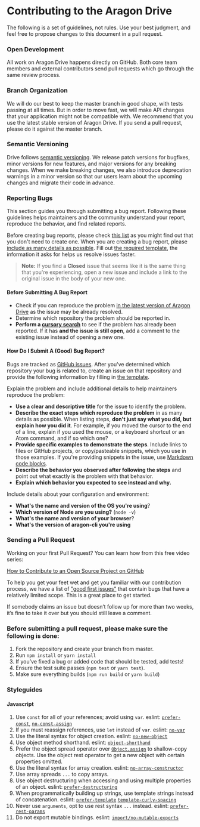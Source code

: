 # Contributing to the Aragon Drive

The following is a set of guidelines, not rules. Use your best judgment, and feel free to propose changes to this document in a pull request.

### Open Development
All work on Aragon Drive happens directly on GitHub. Both core team members and external contributors send pull requests which go through the same review process.

### Branch Organization
We will do our best to keep the master branch in good shape, with tests passing at all times. But in order to move fast, we will make API changes that your application might not be compatible with. We recommend that you use the latest stable version of Aragon Drive. If you send a pull request, please do it against the master branch.

### Semantic Versioning
Drive follows [semantic versioning](http://semver.org). We release patch versions for bugfixes, minor versions for new features, and major versions for any breaking changes. When we make breaking changes, we also introduce deprecation warnings in a minor version so that our users learn about the upcoming changes and migrate their code in advance.

### Reporting Bugs

This section guides you through submitting a bug report. Following these guidelines helps maintainers and the community understand your report, reproduce the behavior, and find related reports.

Before creating bug reports, please check [this list](#before-submitting-a-bug-report) as you might find out that you don't need to create one. When you are creating a bug report, please [include as many details as possible](#how-do-i-submit-a-good-bug-report). Fill out [the required template](ISSUE_TEMPLATE.md), the information it asks for helps us resolve issues faster.

> **Note:** If you find a **Closed** issue that seems like it is the same thing that you're experiencing, open a new issue and include a link to the original issue in the body of your new one.

#### Before Submitting A Bug Report

* Check if you can reproduce the problem [in the latest version of Aragon Drive](https://www.npmjs.com/package/@espresso-org/drive-aragon-app) as the issue may be already resolved.
* Determine which repository the problem should be reported in.
* **Perform a [cursory search](https://github.com/search?q=+is%3Aissue+user%3Aespresso-org)** to see if the problem has already been reported. If it has **and the issue is still open**, add a comment to the existing issue instead of opening a new one.

#### How Do I Submit A (Good) Bug Report?

Bugs are tracked as [GitHub issues](https://guides.github.com/features/issues/). After you've determined which repository your bug is related to, create an issue on that repository and provide the following information by filling in [the template](ISSUE_TEMPLATE.md).

Explain the problem and include additional details to help maintainers reproduce the problem:

* **Use a clear and descriptive title** for the issue to identify the problem.
* **Describe the exact steps which reproduce the problem** in as many details as possible. When listing steps, **don't just say what you did, but explain how you did it**. For example, if you moved the cursor to the end of a line, explain if you used the mouse, or a keyboard shortcut or an Atom command, and if so which one?
* **Provide specific examples to demonstrate the steps**. Include links to files or GitHub projects, or copy/pasteable snippets, which you use in those examples. If you're providing snippets in the issue, use [Markdown code blocks](https://help.github.com/articles/markdown-basics/#multiple-lines).
* **Describe the behavior you observed after following the steps** and point out what exactly is the problem with that behavior.
* **Explain which behavior you expected to see instead and why.**

Include details about your configuration and environment:

* **What's the name and version of the OS you're using**?
* **Which version of Node are you using?** (`node -v`)
* **What's the name and version of your browser**?
* **What's the version of aragon-cli you're using**


### Sending a Pull Request

Working on your first Pull Request? You can learn how from this free video series:

[How to Contribute to an Open Source Project on GitHub](https://egghead.io/series/how-to-contribute-to-an-open-source-project-on-github)

To help you get your feet wet and get you familiar with our contribution process, we have a list of ["good first issues"](https://github.com/espresso-org/drive-aragon-app/labels/good%20first%20issue) that contain bugs that have a relatively limited scope. This is a great place to get started.

If somebody claims an issue but doesn’t follow up for more than two weeks, it’s fine to take it over but you should still leave a comment.

### Before submitting a pull request, please make sure the following is done:

1. Fork the repository and create your branch from master.
2. Run `npm install` or `yarn install`
3. If you’ve fixed a bug or added code that should be tested, add tests!
4. Ensure the test suite passes (`npm test` or `yarn test`). 
5. Make sure everything builds (`npm run build` or `yarn build`)


### Styleguides

#### Javascript

1. Use `const` for all of your references; avoid using `var`. eslint: [`prefer-const`](https://eslint.org/docs/rules/prefer-const.html), [`no-const-assign`](https://eslint.org/docs/rules/no-const-assign.html)
2. If you must reassign references, use `let` instead of `var`. eslint: [`no-var`](https://eslint.org/docs/rules/no-var.html)
3. Use the literal syntax for object creation. eslint: [`no-new-object`](https://eslint.org/docs/rules/no-new-object.html)
4. Use object method shorthand. eslint: [`object-shorthand`](https://eslint.org/docs/rules/object-shorthand.html)
5. Prefer the object spread operator over [`Object.assign`](https://developer.mozilla.org/en/docs/Web/JavaScript/Reference/Global_Objects/Object/assign) to shallow-copy objects. Use the object rest operator to get a new object with certain properties omitted.
6. Use the literal syntax for array creation. eslint: [`no-array-constructor`](https://eslint.org/docs/rules/no-array-constructor.html)
7. Use array spreads `...` to copy arrays.
8. Use object destructuring when accessing and using multiple properties of an object. eslint: [`prefer-destructuring`](https://eslint.org/docs/rules/prefer-destructuring)
9. When programmatically building up strings, use template strings instead of concatenation. eslint: [`prefer-template`](https://eslint.org/docs/rules/prefer-template.html) [`template-curly-spacing`](https://eslint.org/docs/rules/template-curly-spacing)
10. Never use `arguments`, opt to use rest syntax `...` instead. eslint: [`prefer-rest-params`](https://eslint.org/docs/rules/prefer-rest-params)
11. Do not export mutable bindings.
 eslint: [`import/no-mutable-exports`](https://github.com/benmosher/eslint-plugin-import/blob/master/docs/rules/no-mutable-exports.md)
